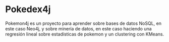 # Pokedex4j
Pokemon4j es un proyecto para aprender sobre bases de datos NoSQL, en este caso Neo4j, y sobre minería de datos, en este caso haciendo una regresión lineal sobre estadísticas de pokemon y un clustering con KMeans.